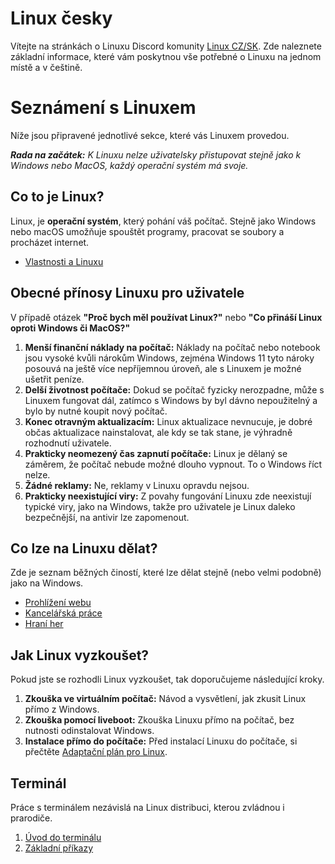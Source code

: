 # Linux česky
Vítejte na stránkách o Linuxu Discord komunity [Linux CZ/SK](https://discord.gg/6uwJTRJMMB). Zde naleznete základní informace, které vám poskytnou vše potřebné o Linuxu na jednom místě a v češtině.

# Seznámení s Linuxem
Níže jsou připravené jednotlivé sekce, které vás Linuxem provedou.

***Rada na začátek:** K Linuxu nelze uživatelsky přistupovat stejně jako k Windows nebo MacOS, každý operační systém má svoje.*

## Co to je Linux?
Linux, je **operační systém**, který pohání váš počítač. Stejně jako Windows nebo macOS umožňuje spouštět programy, pracovat se soubory a procházet internet.
- [Vlastnosti a Linuxu](vlastnosti-linuxu.md)

## Obecné přínosy Linuxu pro uživatele
V případě otázek **"Proč bych měl používat Linux?"** nebo **"Co přináší Linux oproti Windows či MacOS?"**
1. **Menší finanční náklady na počítač:** Náklady na počítač nebo notebook jsou vysoké kvůli nárokům Windows, zejména Windows 11 tyto nároky posouvá na ještě více nepříjemnou úroveň, ale s Linuxem je možné ušetřit peníze.
2. **Delší životnost počítače:** Dokud se počítač fyzicky nerozpadne, může s Linuxem fungovat dál, zatímco s Windows by byl dávno nepoužitelný a bylo by nutné koupit nový počítač.
3. **Konec otravným aktualizacím:** Linux aktualizace nevnucuje, je dobré občas aktualizace nainstalovat, ale kdy se tak stane, je výhradně rozhodnutí uživatele.
4. **Prakticky neomezený čas zapnutí počítače:** Linux je dělaný se záměrem, že počítač nebude možné dlouho vypnout. To o Windows říct nelze.
5. **Žádné reklamy:** Ne, reklamy v Linuxu opravdu nejsou.
6. **Prakticky neexistující viry:** Z povahy fungování Linuxu zde neexistují typické viry, jako na Windows, takže pro uživatele je Linux daleko bezpečnější, na antivir lze zapomenout.

## Co lze na Linuxu dělat?
Zde je seznam běžných čiností, které lze dělat stejně (nebo velmi podobně) jako na Windows.
- [Prohlížení webu](co-lze-na-linuxu-delat/prohlizeni-webu.md)
- [Kancelářská práce](co-lze-na-linuxu-delat/kancelarska-prace.md)
- [Hraní her](co-lze-na-linuxu-delat/hrani-her/hrani-her.md)

## Jak Linux vyzkoušet?
Pokud jste se rozhodli Linux vyzkoušet, tak doporučujeme následující kroky.
1. **Zkouška ve virtuálním počítač:** Návod a vysvětlení, jak zkusit Linux přímo z Windows.
2. **Zkouška pomocí liveboot:** Zkouška Linuxu přímo na počítač, bez nutnosti odinstalovat Windows.
3. **Instalace přímo do počítače:** Před instalací Linuxu do počítače, si přečtěte [Adaptační plán pro Linux](jak-vyzkouset-linux/adaptacni-plan-pro-linux.md).

## Terminál
Práce s terminálem nezávislá na Linux distribuci, kterou zvládnou i prarodiče.  
1. [Úvod do terminálu](terminal/uvod-do-terminal.md)  
2. [Základní příkazy](terminal/zakladni-prikazy.md)  
